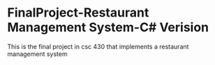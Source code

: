# FinalProject-Restaurant Management System-C# Verision
This is the final project in csc 430 that implements a restaurant management system
